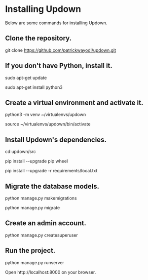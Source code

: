 Installing Updown
=================


Below are some commands for installing Updown.


## Clone the repository.

git clone https://github.com/patrickwayodi/updown.git


## If you don't have Python, install it.

sudo apt-get update

sudo apt-get install python3


## Create a virtual environment and activate it.

python3 -m venv ~/virtualenvs/updown

source ~/virtualenvs/updown/bin/activate


## Install Updown's dependencies.

cd updown/src

pip install --upgrade pip wheel

pip install --upgrade -r requirements/local.txt


## Migrate the database models.

python manage.py makemigrations

python manage.py migrate


## Create an admin account.

python manage.py createsuperuser


## Run the project.

python manage.py runserver

Open http://localhost:8000 on your browser.

